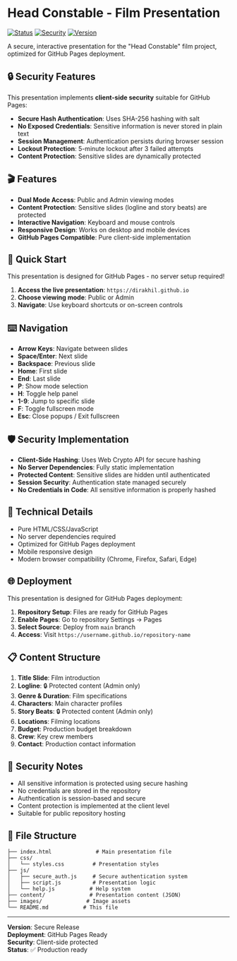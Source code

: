 # Head Constable - Film Presentation

[![Status](https://img.shields.io/badge/status-github%20pages%20ready-success)](#deployment)
[![Security](https://img.shields.io/badge/security-client%20side%20protected-brightgreen)](#security)
[![Version](https://img.shields.io/badge/version-secure%20release-blue)](#features)

A secure, interactive presentation for the "Head Constable" film project, optimized for GitHub Pages deployment.

## 🔒 Security Features

This presentation implements **client-side security** suitable for GitHub Pages:

- **Secure Hash Authentication**: Uses SHA-256 hashing with salt
- **No Exposed Credentials**: Sensitive information is never stored in plain text
- **Session Management**: Authentication persists during browser session
- **Lockout Protection**: 5-minute lockout after 3 failed attempts
- **Content Protection**: Sensitive slides are dynamically protected

## 🎬 Features

- **Dual Mode Access**: Public and Admin viewing modes
- **Content Protection**: Sensitive slides (logline and story beats) are protected
- **Interactive Navigation**: Keyboard and mouse controls
- **Responsive Design**: Works on desktop and mobile devices
- **GitHub Pages Compatible**: Pure client-side implementation

## 🚀 Quick Start

This presentation is designed for GitHub Pages - no server setup required!

1. **Access the live presentation**: `https://dirakhil.github.io`
2. **Choose viewing mode**: Public or Admin
3. **Navigate**: Use keyboard shortcuts or on-screen controls

## ⌨️ Navigation

- **Arrow Keys**: Navigate between slides
- **Space/Enter**: Next slide
- **Backspace**: Previous slide
- **Home**: First slide
- **End**: Last slide
- **P**: Show mode selection
- **H**: Toggle help panel
- **1-9**: Jump to specific slide
- **F**: Toggle fullscreen mode
- **Esc**: Close popups / Exit fullscreen

## 🛡️ Security Implementation

- **Client-Side Hashing**: Uses Web Crypto API for secure hashing
- **No Server Dependencies**: Fully static implementation
- **Protected Content**: Sensitive slides are hidden until authenticated
- **Session Security**: Authentication state managed securely
- **No Credentials in Code**: All sensitive information is properly hashed

## 📱 Technical Details

- Pure HTML/CSS/JavaScript
- No server dependencies required
- Optimized for GitHub Pages deployment
- Mobile responsive design
- Modern browser compatibility (Chrome, Firefox, Safari, Edge)

## 🌐 Deployment

This presentation is designed for GitHub Pages deployment:

1. **Repository Setup**: Files are ready for GitHub Pages
2. **Enable Pages**: Go to repository Settings → Pages
3. **Select Source**: Deploy from `main` branch
4. **Access**: Visit `https://username.github.io/repository-name`

## 📋 Content Structure

1. **Title Slide**: Film introduction
2. **Logline**: 🔒 Protected content (Admin only)
3. **Genre & Duration**: Film specifications
4. **Characters**: Main character profiles
5. **Story Beats**: 🔒 Protected content (Admin only)
6. **Locations**: Filming locations
7. **Budget**: Production budget breakdown
8. **Crew**: Key crew members
9. **Contact**: Production contact information

## 🔐 Security Notes

- All sensitive information is protected using secure hashing
- No credentials are stored in the repository
- Authentication is session-based and secure
- Content protection is implemented at the client level
- Suitable for public repository hosting

## 📄 File Structure

```
├── index.html              # Main presentation file
├── css/
│   └── styles.css         # Presentation styles
├── js/
│   ├── secure_auth.js     # Secure authentication system
│   ├── script.js          # Presentation logic
│   └── help.js           # Help system
├── content/              # Presentation content (JSON)
├── images/              # Image assets
└── README.md           # This file
```

---

**Version**: Secure Release  
**Deployment**: GitHub Pages Ready  
**Security**: Client-side protected  
**Status**: ✅ Production ready